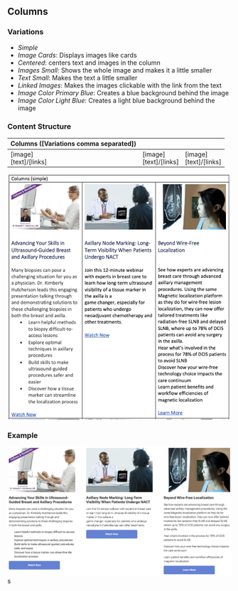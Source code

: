 ## Columns

### Variations
- _Simple_
- _Image Cards_: Displays images like cards
- _Centered_: centers text and images in the column
- _Images Small_: Shows the whole image and makes it a little smaller
- _Text Small_: Makes the text a little smaller
- _Linked Images_: Makes the images clickable with the link from the text 
- _Image Color Primary Blue_: Creates a blue background behind the image
- _Image Color Light Blue_: Creates a light blue background behind the image

### Content Structure

| Columns ([Variations comma separated]) |                            |                            |
|----------------------------------------|----------------------------|----------------------------|
| [image]<br/>[text]/[links]             | [image]<br/>[text]/[links] | [image]<br/>[text]/[links] |

![columns-block.png](../assets/columns-block.png)

### Example

![columns-example.png](../assets/columns-example.png)
s
